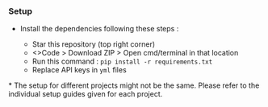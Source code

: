 ### Setup 

- Install the dependencies following these steps : 

  - Star this repository (top right corner) 
  - <>Code > Download ZIP > Open cmd/terminal in that location
  - Run this command : `pip install -r requirements.txt`
  - Replace API keys in `yml` files 

\* The setup for different projects might not be the same. Please refer to the individual setup guides given for each project.

<br>

